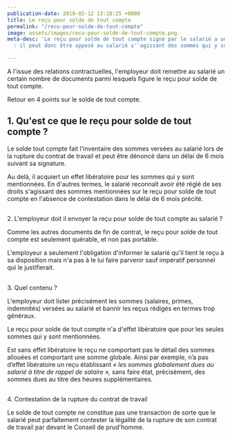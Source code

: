 ```yaml
---
publication-date: 2019-02-12 13:18:25 +0000
title: Le reçu pour solde de tout compte
permalink: "/recu-pour-solde-de-tout-compte"
image: assets/images/recu-pour-solde-de-tout-compte.png
meta-desc: 'Le reçu pour solde de tout compte signé par le salarié a un effet libératoire
  : il peut donc être opposé au salarié s''agissant des sommes qui y sont mentionnées. '

---
```

A l'issue des relations contractuelles, l'employeur doit remettre au salarié un certain nombre de documents parmi lesquels figure le reçu pour solde de tout compte.   

Retour en 4 points sur le solde de tout compte.

## 1. Qu'est ce que le reçu pour solde de tout compte ?

Le solde tout compte fait l'inventaire des sommes versées au salarié lors de la rupture du contrat de travail et peut être dénoncé dans un délai de 6 mois suivant sa signature.   

Au delà, il acquiert un effet libératoire pour les sommes qui y sont mentionnées. En d'autres termes, le salarié reconnaît avoir été réglé de ses droits s'agissant des sommes mentionnées sur le reçu pour solde de tout compte en l'absence de contestation dans le délai de 6 mois précité.

##   
2\. L'employeur doit il envoyer la reçu pour solde de tout compte au salarié ?

Comme les autres documents de fin de contrat, le reçu pour solde de tout compte est seulement quérable, et non pas portable.  

L'employeur a seulement l'obligation d'informer le salarié qu'il tient le reçu à sa disposition mais n'a pas à le lui faire parvenir sauf impératif personnel qui le justifierait.

##   
3\. Quel contenu ?

L'employeur doit lister précisément les sommes (salaires, primes, indemnités) versées au salarié et bannir les reçus rédigés en termes trop généraux.  

Le reçu pour solde de tout compte n'a d'effet libératoire que pour les seules sommes qui y sont mentionnées.  

Est sans effet libératoire le reçu ne comportant pas le détail des sommes allouées et comportant une somme globale. Ainsi par exemple, n’a pas d’effet libératoire un reçu établissant _« les sommes globalement dues au salarié à titre de rappel de salaire »,_ sans faire état, précisément, des sommes dues au titre des heures supplémentaires.

##   

4\. Contestation de la rupture du contrat de travail

Le solde de tout compte ne constitue pas une transaction de sorte que le salarié peut parfaitement contester la légalité de la rupture de son contrat de travail par devant le Conseil de prud'homme.
